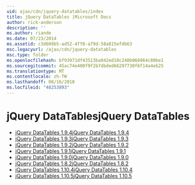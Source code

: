 ```yaml
---
uid: ajax/cdn/jquery-datatables/index
title: jQuery DataTables |Microsoft Docs
author: rick-anderson
description: ''
ms.author: riande
ms.date: 07/23/2014
ms.assetid: c3d609b5-ad52-4ff8-a79d-58a815efdb63
msc.legacyurl: /ajax/cdn/jquery-datatables
msc.type: folder
ms.openlocfilehash: bf93971df43513ba042ed10c240b066964c80be1
ms.sourcegitcommit: 45ac74e400f9f2b7dbded66297730f6f14a4eb25
ms.translationtype: MT
ms.contentlocale: zh-TW
ms.lasthandoff: 08/16/2018
ms.locfileid: "48253893"
---
```

<a name="jquery-datatables"></a><span data-ttu-id="cb9e2-102">jQuery DataTables</span><span class="sxs-lookup"><span data-stu-id="cb9e2-102">jQuery DataTables</span></span>
====================
- [<span data-ttu-id="cb9e2-103">jQuery DataTables 1.9.4</span><span class="sxs-lookup"><span data-stu-id="cb9e2-103">jQuery DataTables 1.9.4</span></span>](cdnjquerydatatables194.md)
- [<span data-ttu-id="cb9e2-104">jQuery DataTables 1.9.3</span><span class="sxs-lookup"><span data-stu-id="cb9e2-104">jQuery DataTables 1.9.3</span></span>](cdnjquerydatatables193.md)
- [<span data-ttu-id="cb9e2-105">jQuery DataTables 1.9.2</span><span class="sxs-lookup"><span data-stu-id="cb9e2-105">jQuery DataTables 1.9.2</span></span>](cdnjquerydatatables192.md)
- [<span data-ttu-id="cb9e2-106">jQuery DataTables 1.9.1</span><span class="sxs-lookup"><span data-stu-id="cb9e2-106">jQuery DataTables 1.9.1</span></span>](cdnjquerydatatables191.md)
- [<span data-ttu-id="cb9e2-107">jQuery DataTables 1.9.0</span><span class="sxs-lookup"><span data-stu-id="cb9e2-107">jQuery DataTables 1.9.0</span></span>](cdnjquerydatatables190.md)
- [<span data-ttu-id="cb9e2-108">jQuery DataTables 1.8.2</span><span class="sxs-lookup"><span data-stu-id="cb9e2-108">jQuery DataTables 1.8.2</span></span>](cdnjquerydatatables182.md)
- [<span data-ttu-id="cb9e2-109">jQuery DataTables 1.10.4</span><span class="sxs-lookup"><span data-stu-id="cb9e2-109">jQuery DataTables 1.10.4</span></span>](cdnjquerydatatables104.md)
- [<span data-ttu-id="cb9e2-110">jQuery DataTables 1.10.5</span><span class="sxs-lookup"><span data-stu-id="cb9e2-110">jQuery DataTables 1.10.5</span></span>](cdnjquerydatatables105.md)
